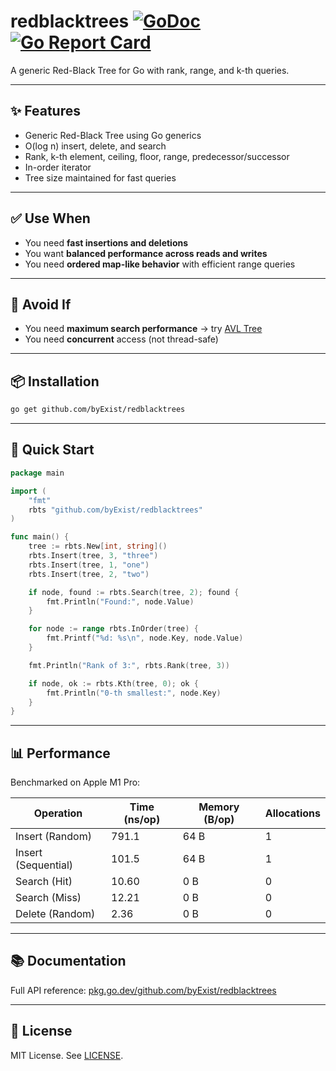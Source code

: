 # redblacktrees [![GoDoc](https://pkg.go.dev/badge/github.com/byExist/redblacktrees)](https://pkg.go.dev/github.com/byExist/redblacktrees) [![Go Report Card](https://goreportcard.com/badge/github.com/byExist/redblacktrees)](https://goreportcard.com/report/github.com/byExist/redblacktrees)

A generic Red-Black Tree for Go with rank, range, and k-th queries.

---

## ✨ Features

- Generic Red-Black Tree using Go generics
- O(log n) insert, delete, and search
- Rank, k-th element, ceiling, floor, range, predecessor/successor
- In-order iterator
- Tree size maintained for fast queries

---

## ✅ Use When

- You need **fast insertions and deletions**
- You want **balanced performance across reads and writes**
- You need **ordered map-like behavior** with efficient range queries

---

## 🚫 Avoid If

- You need **maximum search performance** → try [AVL Tree](https://github.com/byExist/avltrees)
- You need **concurrent** access (not thread-safe)

---

## 📦 Installation

```bash
go get github.com/byExist/redblacktrees
```

---

## 🚀 Quick Start

```go
package main

import (
	"fmt"
	rbts "github.com/byExist/redblacktrees"
)

func main() {
	tree := rbts.New[int, string]()
	rbts.Insert(tree, 3, "three")
	rbts.Insert(tree, 1, "one")
	rbts.Insert(tree, 2, "two")

	if node, found := rbts.Search(tree, 2); found {
		fmt.Println("Found:", node.Value)
	}

	for node := range rbts.InOrder(tree) {
		fmt.Printf("%d: %s\n", node.Key, node.Value)
	}

	fmt.Println("Rank of 3:", rbts.Rank(tree, 3))

	if node, ok := rbts.Kth(tree, 0); ok {
		fmt.Println("0-th smallest:", node.Key)
	}
}
```

---

## 📊 Performance

Benchmarked on Apple M1 Pro:

| Operation            | Time (ns/op) | Memory (B/op) | Allocations |
|---------------------|--------------|----------------|-------------|
| Insert (Random)     | 791.1        | 64 B           | 1           |
| Insert (Sequential) | 101.5        | 64 B           | 1           |
| Search (Hit)        | 10.60        | 0 B            | 0           |
| Search (Miss)       | 12.21        | 0 B            | 0           |
| Delete (Random)     | 2.36         | 0 B            | 0           |

---

## 📚 Documentation

Full API reference: [pkg.go.dev/github.com/byExist/redblacktrees](https://pkg.go.dev/github.com/byExist/redblacktrees)

---

## 🪪 License

MIT License. See [LICENSE](LICENSE).